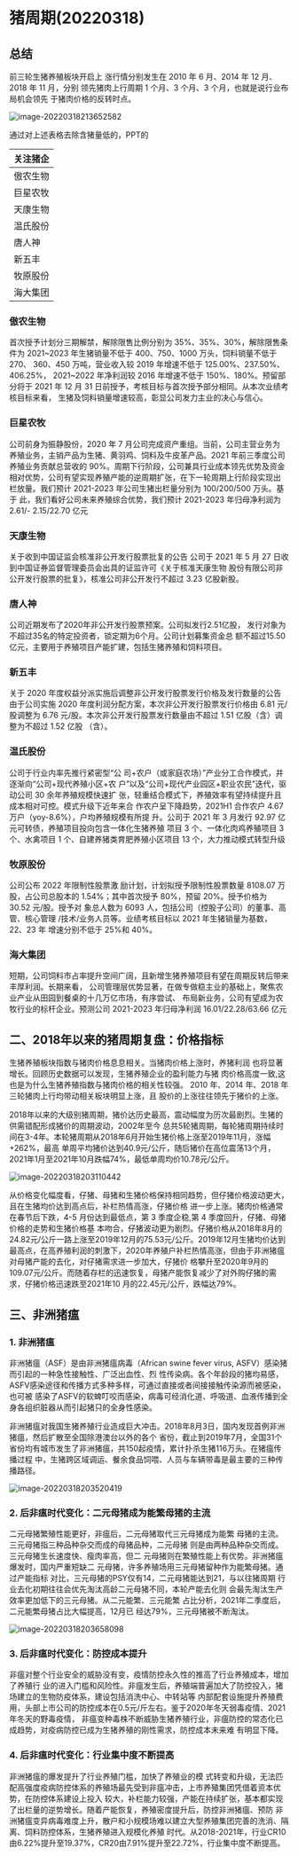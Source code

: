 # 猪周期(20220318)

## 总结

前三轮生猪养殖板块开启上 涨行情分别发生在 2010 年 6 月、2014 年 12 月、2018 年 11 月，分别 领先猪肉上行周期 1 个月、3 个月、3 个月，也就是说行业布局机会领先 于猪肉价格的反转时点。

![image-20220318213652582](猪周期(20220318).assets/image-20220318213652582.png)

通过对上述表格去除含猪量低的，PPT的

| 关注猪企 |
| -------- |
| 傲农生物 |
| 巨星农牧 |
| 天康生物 |
| 温氏股份 |
| 唐人神   |
| 新五丰   |
| 牧原股份 |
| 海大集团 |



### 傲农生物

首次授予计划分三期解禁，解除限售比例分别为 35%、35%、30%，解除限售条 件为 2021~2023 年生猪销量不低于 400、750、1000 万头，饲料销量不低于 270、 360、450 万吨，营业收入较 2019 年增速不低于 125.00%、237.50%、406.25%， 2021~2022 年净利润较 2016 年增速不低于 150%、180%。预留部分将于 2021 年 12 月 31 日前授予，考核目标与首次授予部分相同。从本次业绩考核目标来看， 生猪及饲料销量增速较高，彰显公司发力主业的决心与信心。



### 巨星农牧

公司前身为振静股份，2020 年 7 月公司完成资产重组。当前，公司主营业务为 养殖业务，主销产品为生猪、黄羽鸡、饲料及牛皮革产品。2021 年前三季度公司 养殖业务贡献总营收的 90%。周期下行阶段，公司兼具行业成本领先优势及资金 相对优势，公司有望实现养殖产能的逆周期扩张，在下一轮周期上行阶段实现出 栏放量。我们预计 2021-2023 年公司生猪出栏量分别为 100/200/500 万头。基于 此，我们看好公司未来养殖综合优势，我们预计 2021-2023 年归母净利润为 2.61/- 2.15/22.70 亿元



### 天康生物

关于收到中国证监会核准非公开发行股票批复的公告 公司于 2021 年 5 月 27 日收到中国证券监督管理委员会出具的证监许可《关于核准天康生物 股份有限公司非公开发行股票的批复》，核准公司非公开发行不超过 3.23 亿股新股。 



### 唐人神

公司近期发布了2020年非公开发行股票预案。公司拟发行2.51亿股， 发行对象为不超过35名的特定投资者，锁定期为6个月。公司计划募集资金总 额不超过15.50亿元，主要用于养殖项目产能扩建，包括生猪养殖和饲料项目。



### 新五丰

关于 2020 年度权益分派实施后调整非公开发行股票发行价格及发行数量的公告 由于公司实施 2020 年度利润分配方案，本次非公开发行股票发行价格由 6.81 元/股调整为 6.76 元/股。本次非公开发行股票发行数量由不超过 1.51 亿股（含）调整为不超过 1.52 亿股 （含）。



### 温氏股份

公司于行业内率先推行紧密型“公 司+农户（或家庭农场）”产业分工合作模式，并逐渐向“公司+现代养殖小区+农 户”以及“公司+现代产业园区+职业农民”迭代，驱动公司 30 余年养殖规模快速扩 张，轻重结合模式下，养殖效率有望持续提升且成本相对可控。模式升级下近年来合 作农户呈下降趋势，2021H1 合作农户 4.67 万户（yoy-8.6%），户均养殖规模有所提 升。公司于 2021 年 3 月发行 92.97 亿元可转债，养殖项目投向包含一体化生猪养殖 项目 3 个、一体化肉鸡养殖项目 3 个、水禽项目 1 个、自建养猪类育肥养殖小区项目 13 个，大力推动模式转型升级



### 牧原股份

公司公布 2022 年限制性股票激 励计划，计划拟授予限制性股票数量 8108.07 万股，占公司总股本的 1.54%；其中首次授予 80%，预留 20%。授予价格为 30.52 元/股。授予对 象总人数为 6093 人，包括公司（控股子公司）的董事、高管、核心管理 /技术/业务人员等。业绩考核目标以 2021 年生猪销量为基数，22、23 年 增速分别不低于 25%和 40%。



### 海大集团

短期，公司饲料市占率提升空间广阔，且新增生猪养殖项目有望在周期反转后带来丰厚利润。长期来看， 公司管理层优势显著，在做专做稳主业的基础上，聚焦农业产业从田园到餐桌的十几万亿市场，有序尝试、 布局新业务，公司有望成为农牧行业的标杆企业。预测公司 2021-2023 年归母净利润 16.01/22.28/63.66 亿元



## 二、2018年以来的猪周期复盘：价格指标

生猪养殖板块指数与猪肉价格息息相关。当猪肉价格上涨时，养猪利润 也将显著增长。回顾历史数据可以发现，生猪养殖企业的盈利能力与猪 肉价格高度一致,这也是为什么生猪养殖指数与猪肉价格的相关性较强。 2010 年、2014 年、2018 年三轮猪肉上行均带动相关板块明显上涨，且 股价的上涨往往领先于猪价的上涨。



2018年以来的大级别猪周期，猪价达历史最高，震动幅度为历次最剧烈。生猪的供需错配形成猪价的周期波动，2002年至今 总共5轮猪周期，每轮猪周期持续时间在3-4年。本轮猪周期从2018年6月开始生猪价格上涨至2019年11月，涨幅+262%，最高 单周平均猪价达到40.9元/公斤，随后猪价在高位震荡13个月，2021年1月至2021年10月跌幅74%，最低单周均价10.78元/公斤。

![image-20220318203110442](猪周期(20220318).assets/image-20220318203110442.png)



从价格变化幅度看，仔猪、母猪和生猪价格保持相同趋势，但仔猪价格波动更大，且在生猪均价达到高点后，补栏热情高涨，仔猪价格 进一步上涨。猪肉价格通常在春节后下跌，4-5 月份达到最低点，第 3 季度企稳,第 4 季度回升，仔猪、母猪价格的走势和生猪价格基 本吻合，仔猪波动更为剧烈。仔猪价格从2018年8月的24.82元/公斤一路上涨至2019年12月的75.53元/公斤。2019年12月生猪均价达到 最高点，在高养殖利润的刺激下，2020年养殖户补栏热情高涨，但由于非洲猪瘟对母猪产能的去化，对仔猪需求进一步加大，仔猪价 格攀升至2020年9月的109.07元/公斤。而随着存栏的迅速恢复，母猪产能恢复减少了对外购仔猪的需求，仔猪价格迅速跌至2021年10 月的22.45元/公斤，跌幅达79%。

## 三、非洲猪瘟

### 1. 非洲猪瘟

非洲猪瘟（ASF）是由非洲猪瘟病毒（African swine fever virus, ASFV）感染猪而引起的一种急性接触性、广泛出血性、烈 性传染病。各个年龄段的猪均易感，ASFV感染途径和传播方式多种多样，可通过直接或者间接接触传染源而被感染，也可被 感染了ASFV的软蜱叮咬而感染，病毒可经消化道、呼吸道、血液传播到全身各组织脏器从而引起猪只的全身性感染。 

非洲猪瘟对我国生猪养殖行业造成巨大冲击。2018年8月3日，国内发现首例非洲猪瘟，然后扩散至全国除港澳台以外的各个 省份，截止到2019年7月，全国31个省份均有城市发生了非洲猪瘟，共150起疫情，累计扑杀生猪116万头。在猪瘟传播过程 中，生猪跨区域调运、餐余食品饲喂、人员与车辆带毒是最主要的三种传播路径。

![image-20220318203520419](猪周期(20220318).assets/image-20220318203520419.png)



### 2. 后非瘟时代变化：二元母猪成为能繁母猪的主流

二元母猪繁殖性能更好，非瘟后，二元母猪取代三元母猪成为能繁 母猪的主流。三元母猪指三种品种杂交而成的母猪品种，二元母猪 则是由两种品种杂交而成。三元母猪生长速度快、瘦肉率高，但二 元母猪则在繁殖性能上有优势。非洲猪瘟爆发时，国内严重短缺二 元母猪，许多养殖场用三元母猪留种作为能繁母猪。通过产能指标 对比，三元母猪的PSY仅有14，二元母猪能达到21，与以往猪周期 行业去化初期往往会优先淘汰高龄二元母猪不同，本轮产能去化则 会最先淘汰生产效率更加低下的三元母猪。从二元能繁、三元能繁 占比分析，2021年二季度后，二元能繁母猪占比大幅提高，12月已 经达79%，三元母猪被不断淘汰。

![image-20220318203658098](猪周期(20220318).assets/image-20220318203658098.png)

### 3.  后非瘟时代变化：防控成本提升

非瘟对整个行业安全的威胁没有变，疫情防控永久性的推高了行业养殖成本，增加了养殖行 业的进入门槛和风险性。非瘟发生后，养殖端普遍加大了防控投入，猪场建立的生物防疫体系，建设包括消洗中心、中转站等 内部配套设施提升养殖费用，头部上市公司的防控成本在0.5元/斤左右。鉴于2020年冬天弱毒疫情、2021年冬天的野毒疫情， 非瘟变种毒株不断威胁生猪养殖行业，非瘟防控的常态化已成趋势，对疫病防控已成为生猪养殖的刚性需求，防控成本未来难 有明显下降。



### 4. 后非瘟时代变化：行业集中度不断提高

非洲猪瘟的爆发提升了行业养殖门槛，加快了养殖业的模 式转变和升级，无法匹配高强度疫病防控体系的养殖场最先受到非瘟冲击，上市养殖集团凭借着资本优势，在防控体系建设上投入 较大，补栏能力较强，产能在持续扩张，基本都实现了出栏量的逆势增长。随着产能恢复，养殖密度提升后，防控非洲猪瘟、预防 非洲猪瘟变异病毒难度上升，散户和小规模场难以建立大型养殖集团完善的洗消、隔离、饲料防控体系，生猪养殖进入规模化养殖 时代。从2018-2021年，行业CR10由6.22%提升至19.37%，CR20由7.91%提升至22.72%，行业集中度不断提高。

























